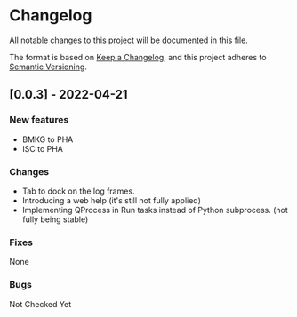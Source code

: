 # Changelog

All notable changes to this project will be documented in this file.

The format is based on [Keep a Changelog](https://keepachangelog.com/en/1.0.0/),
and this project adheres to [Semantic Versioning](https://semver.org/spec/v2.0.0.html).

## [0.0.3] - 2022-04-21

### New features
- BMKG to PHA
- ISC to PHA

### Changes
- Tab to dock on the log frames.
- Introducing a web help (it's still not fully applied)
- Implementing QProcess in Run tasks instead of Python subprocess. (not fully being stable)

### Fixes
None

### Bugs
Not Checked Yet
